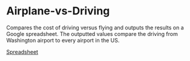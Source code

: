 # Airplane-vs-Driving
Compares the cost of driving versus flying and outputs the results on a Google spreadsheet. The outputted values compare the driving from Washington airport to every airport in the US.

[Spreadsheet](https://docs.google.com/spreadsheets/d/1JjNnow5zx_8OtBOvcLfRCRLBygZ_spP0xlmWRgtyrqI/edit?usp=sharing)
